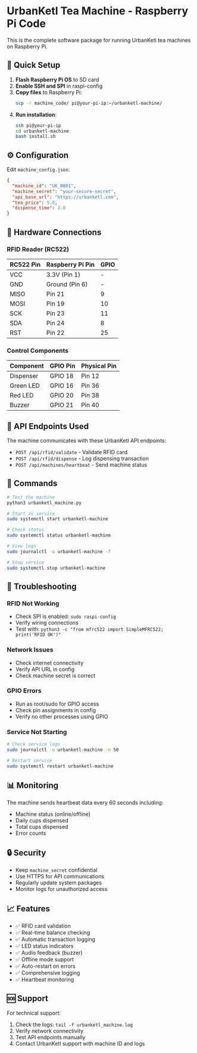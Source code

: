 # UrbanKetl Tea Machine - Raspberry Pi Code

This is the complete software package for running UrbanKetl tea machines on Raspberry Pi.

## 🚀 Quick Setup

1. **Flash Raspberry Pi OS** to SD card
2. **Enable SSH and SPI** in raspi-config
3. **Copy files** to Raspberry Pi:
   ```bash
   scp -r machine_code/ pi@your-pi-ip:~/urbanketl-machine/
   ```
4. **Run installation**:
   ```bash
   ssh pi@your-pi-ip
   cd urbanketl-machine
   bash install.sh
   ```

## ⚙️ Configuration

Edit `machine_config.json`:

```json
{
  "machine_id": "UK_0001",
  "machine_secret": "your-secure-secret",
  "api_base_url": "https://urbanketl.com",
  "tea_price": 5.0,
  "dispense_time": 3.0
}
```

## 🔌 Hardware Connections

### RFID Reader (RC522)
| RC522 Pin | Raspberry Pi Pin | GPIO |
|-----------|------------------|------|
| VCC       | 3.3V (Pin 1)     | -    |
| GND       | Ground (Pin 6)   | -    |
| MISO      | Pin 21           | 9    |
| MOSI      | Pin 19           | 10   |
| SCK       | Pin 23           | 11   |
| SDA       | Pin 24           | 8    |
| RST       | Pin 22           | 25   |

### Control Components
| Component | GPIO Pin | Physical Pin |
|-----------|----------|--------------|
| Dispenser | GPIO 18  | Pin 12       |
| Green LED | GPIO 16  | Pin 36       |
| Red LED   | GPIO 20  | Pin 38       |
| Buzzer    | GPIO 21  | Pin 40       |

## 📡 API Endpoints Used

The machine communicates with these UrbanKetl API endpoints:

- `POST /api/rfid/validate` - Validate RFID card
- `POST /api/rfid/dispense` - Log dispensing transaction
- `POST /api/machines/heartbeat` - Send machine status

## 🔧 Commands

```bash
# Test the machine
python3 urbanketl_machine.py

# Start as service
sudo systemctl start urbanketl-machine

# Check status
sudo systemctl status urbanketl-machine

# View logs
sudo journalctl -u urbanketl-machine -f

# Stop service
sudo systemctl stop urbanketl-machine
```

## 🚨 Troubleshooting

### RFID Not Working
- Check SPI is enabled: `sudo raspi-config`
- Verify wiring connections
- Test with: `python3 -c "from mfrc522 import SimpleMFRC522; print('RFID OK')"`

### Network Issues
- Check internet connectivity
- Verify API URL in config
- Check machine secret is correct

### GPIO Errors
- Run as root/sudo for GPIO access
- Check pin assignments in config
- Verify no other processes using GPIO

### Service Not Starting
```bash
# Check service logs
sudo journalctl -u urbanketl-machine -n 50

# Restart service
sudo systemctl restart urbanketl-machine
```

## 📊 Monitoring

The machine sends heartbeat data every 60 seconds including:
- Machine status (online/offline)
- Daily cups dispensed
- Total cups dispensed
- Error counts

## 🔒 Security

- Keep `machine_secret` confidential
- Use HTTPS for API communications
- Regularly update system packages
- Monitor logs for unauthorized access

## 📈 Features

- ✅ RFID card validation
- ✅ Real-time balance checking
- ✅ Automatic transaction logging
- ✅ LED status indicators
- ✅ Audio feedback (buzzer)
- ✅ Offline mode support
- ✅ Auto-restart on errors
- ✅ Comprehensive logging
- ✅ Heartbeat monitoring

## 🆘 Support

For technical support:
1. Check the logs: `tail -f urbanketl_machine.log`
2. Verify network connectivity
3. Test API endpoints manually
4. Contact UrbanKetl support with machine ID and logs